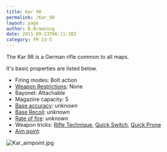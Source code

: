 ```yaml
---
title: Kar 98
permalink: /Kar_98
layout: page
author: B.Browning
date: 2011-09-23T06:11:28Z
category: FM 23-5
---
```

The Kar 98 is a German rifle common to all maps.

It's basic properties are listed below.

  - Firing modes: Bolt action
  - [Weapon Restrictions](Weapon_Restrictions "wikilink"): None
  - Bayonet: Attachable
  - Magazine capacity: 5
  - [Base accuracy](Weapon_mechanics "wikilink"): *unknown*
  - [Base Recoil](Weapon_mechanics "wikilink"): *unknown*
  - [Rate of fire](Weapon_mechanics "wikilink"): *unknown*
  - Weapon tricks: [Rifle Technique](Rifle_Technique "wikilink"), [Quick
    Switch](Quick_Switch "wikilink"), [Quick
    Prone](Quick_Prone "wikilink")
  - [Aim point](Weapon_mechanics "wikilink"):

![Kar\_aimpoint.jpg](Kar_aimpoint.jpg "Kar_aimpoint.jpg")

